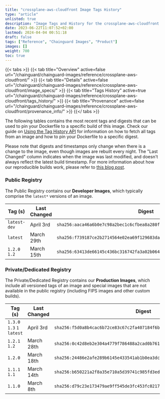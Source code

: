 ```yaml
---
title: "crossplane-aws-cloudfront Image Tags History"
type: "article"
unlisted: true
description: "Image Tags and History for the crossplane-aws-cloudfront Chainguard Image"
date: 2023-06-22T11:07:52+02:00
lastmod: 2024-04-04 00:51:18
draft: false
tags: ["Reference", "Chainguard Images", "Product"]
images: []
weight: 700
toc: true
---
```


{{< tabs >}}
{{< tab title="Overview" active=false url="/chainguard/chainguard-images/reference/crossplane-aws-cloudfront/" >}}
{{< tab title="Details" active=false url="/chainguard/chainguard-images/reference/crossplane-aws-cloudfront/image_specs/" >}}
{{< tab title="Tags History" active=true url="/chainguard/chainguard-images/reference/crossplane-aws-cloudfront/tags_history/" >}}
{{< tab title="Provenance" active=false url="/chainguard/chainguard-images/reference/crossplane-aws-cloudfront/provenance_info/" >}}
{{</ tabs >}}

The following tables contains the most recent tags and digests that can be used to pin your Dockerfile to a specific build of this image. Check our guide on [Using the Tag History API](/chainguard/chainguard-images/using-the-tag-history-api/) for information on how to fetch all tags from an image and how to pin your Dockerfile to a specific digest.

Please note that digests and timestamps only change when there is a change to the image, even though images are rebuilt every night. The "Last Changed" column indicates when the image was last modified, and doesn't always reflect the latest build timestamp. For more information about how our reproducible builds work, please refer to [this blog post](https://www.chainguard.dev/unchained/reproducing-chainguards-reproducible-image-builds).

### Public Registry
The Public Registry contains our **Developer Images**, which typically comprise the `latest*` versions of an image.

| Tag (s)        | Last Changed | Digest                                                                    |
|----------------|--------------|---------------------------------------------------------------------------|
|  `latest-dev`  | April 3rd    | `sha256:aaca46a6b0e7c98a2bec1c6cfbea8a280fd6aa3a96e0f4c3b5f1e1f8ec1b8ac0` |
|  `latest`      | March 29th   | `sha256:f739187ce2b2714564e02ea69f129683dada49025b5d8b73a35b955a503e7764` |
|  `1.2.0` `1.2` | March 15th   | `sha256:63413de66145c436bc316742fa3a02b064741c3b282c86e0a45d3902fa41ad99` |


### Private/Dedicated Registry
The Private/Dedicated Registry contains our **Production Images**, which include all versioned tags of an image and special images that are not available in the public registry (including FIPS images and other custom builds).

| Tag (s)                     | Last Changed | Digest                                                                    |
|-----------------------------|--------------|---------------------------------------------------------------------------|
|  `1.3.0` `1.3` `1` `latest` | April 3rd    | `sha256:f5d0a8b4cac6b72ce83c67c2fa407184f6b68db04b8268b249ba2e5aa5486893` |
|  `1.2.1` `1.2`              | March 28th   | `sha256:0c42d8eb2e304a4779f786488a2cad0b7618ea6d6795fb7c5497284d44bbcebf` |
|  `1.2.0`                    | March 18th   | `sha256:24486e2afe289b6145e433541ab1b0ea3dcaf0364d261e5a269d8d46d16fd682` |
|  `1.1.1` `1.1`              | March 14th   | `sha256:b650221a2f8a35e710a5d39741c985fd3edf816683947cd16bf8d35bf8a6c86f` |
|  `1.1.0`                    | March 8th    | `sha256:d79c23e173479ae9ff545de3fc453fc0217fc3d32bbbc4ea7e6dc64429e30c4a` |

